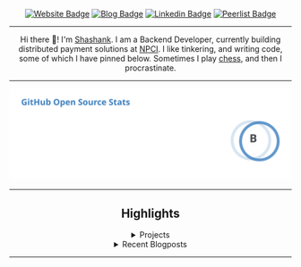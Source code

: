 <div align="center"><p><a href="https://ssnk.in"><img src="https://img.shields.io/badge/-Website-3B7EBF?style=for-the-badge&amp;logo=amp&amp;logoColor=white" alt="Website Badge"></a> <a href="https://blog.ssnk.in"><img src="https://img.shields.io/badge/-Blog-3B7EBF?style=for-the-badge&amp;logo=Hashnode&amp;logoColor=white" alt="Blog Badge"></a> <a href="https://linkedin.com/in/shashank-priyadarshi"><img src="https://img.shields.io/badge/-LinkedIn-3B7EBF?style=for-the-badge&amp;logo=Linkedin&amp;logoColor=white" alt="Linkedin Badge"></a> <a href="https://peerlist.io/shasha"><img src="https://img.shields.io/badge/-PeerList-3B7EBF?style=for-the-badge&amp;logo=Peerlist&amp;logoColor=white" alt="Peerlist Badge"/></a></p><hr><p>Hi there 👋! I'm <a href="https://ssnk.in">Shashank</a>. I am a Backend Developer, currently building distributed payment solutions at <a href="https://npci.org.in">NPCI</a>. I like tinkering, and writing code, some of which I have pinned below. Sometimes I play <a href="https://www.chess.com/member/ttefabob">chess</a>, and then I procrastinate.</p><hr><p><img src="./assets/images/stats.svg"/></p><hr><h2>Highlights</h2><details><summary>Projects</summary><br /><ul><li><a href="https://github.com/shashank-priyadarshi/shashank-priyadarshi" target="_blank" rel="noopener noreferrer">shashank-priyadarshi</a> Last Updated : 2024-01-16</li><li><a href="https://github.com/shashank-priyadarshi/symmetrical-broccoli" target="_blank" rel="noopener noreferrer">symmetrical-broccoli</a> Last Updated : 2024-01-14</li><li><a href="https://github.com/shashank-priyadarshi/probable-octo-couscous" target="_blank" rel="noopener noreferrer">probable-octo-couscous</a> Last Updated : 2024-01-14</li><li><a href="https://github.com/shashank-priyadarshi/projects" target="_blank" rel="noopener noreferrer">projects</a> Last Updated : 2024-01-11</li><li><a href="https://github.com/shashank-priyadarshi/portfolio-core-ui" target="_blank" rel="noopener noreferrer">portfolio-core-ui</a> Last Updated : 2024-01-10</li><li><a href="https://github.com/shashank-priyadarshi/upgraded-disco" target="_blank" rel="noopener noreferrer">upgraded-disco</a> Last Updated : 2024-01-09</li><li><a href="https://github.com/shashank-priyadarshi/coding" target="_blank" rel="noopener noreferrer">coding</a> Last Updated : 2024-01-06</li><li><a href="https://github.com/shashank-priyadarshi/hyperledger-fabric-asset-management" target="_blank" rel="noopener noreferrer">hyperledger-fabric-asset-management</a> Last Updated : 2023-12-30</li><li><a href="https://github.com/shashank-priyadarshi/subspace" target="_blank" rel="noopener noreferrer">subspace</a> Last Updated : 2023-12-29</li><li><a href="https://github.com/shashank-priyadarshi/archway" target="_blank" rel="noopener noreferrer">archway</a> Last Updated : 2023-12-21</li><li><a href="https://github.com/shashank-priyadarshi/services" target="_blank" rel="noopener noreferrer">services</a> Last Updated : 2023-12-18</li><li><a href="https://github.com/shashank-priyadarshi/files" target="_blank" rel="noopener noreferrer">files</a> Last Updated : 2023-12-06</li><li><a href="https://github.com/shashank-priyadarshi/machine-coding-feedback" target="_blank" rel="noopener noreferrer">machine-coding-feedback</a> Last Updated : 2023-10-26</li><li><a href="https://github.com/shashank-priyadarshi/hlf-chaincode-peer-interaction" target="_blank" rel="noopener noreferrer">hlf-chaincode-peer-interaction</a> Last Updated : 2023-10-25</li><li><a href="https://github.com/shashank-priyadarshi/grpc-go" target="_blank" rel="noopener noreferrer">grpc-go</a> Last Updated : 2023-10-21</li><li><a href="https://github.com/shashank-priyadarshi/fabric-contract-api-go" target="_blank" rel="noopener noreferrer">fabric-contract-api-go</a> Last Updated : 2023-08-19</li><li><a href="https://github.com/shashank-priyadarshi/scaling-octo-tribble" target="_blank" rel="noopener noreferrer">scaling-octo-tribble</a> Last Updated : 2023-03-05</li><li><a href="https://github.com/shashank-priyadarshi/videos" target="_blank" rel="noopener noreferrer">videos</a> Last Updated : 2023-02-13</li><li><a href="https://github.com/shashank-priyadarshi/forked-full-blockchain-solidity-course-py" target="_blank" rel="noopener noreferrer">forked-full-blockchain-solidity-course-py</a> Last Updated : 2023-02-03</li></ul></details><details><summary>Recent Blogposts</summary><br /><ul><li><a href="https://blog.ssnk.in/traffic-light-simulator-in-angular-2023" target="_blank" rel="noopener noreferrer">Traffic Light Simulator in Angular</a> Published : 2023-09-16</li><li><a href="https://blog.ssnk.in/oop-in-go-interfaces" target="_blank" rel="noopener noreferrer">OOP in Go: Interfaces</a> Published : 2023-03-04</li><li><a href="https://blog.ssnk.in/oop-in-go-structs" target="_blank" rel="noopener noreferrer">OOP in Go: Structs</a> Published : 2023-02-24</li></ul></details><hr></div>